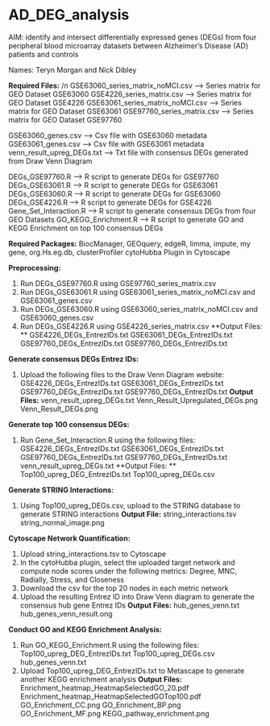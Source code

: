 # AD_DEG_analysis
AIM: identify and intersect differentially expressed genes (DEGs) from four peripheral blood microarray datasets between Alzheimer’s Disease (AD) patients and controls

Names: Teryn Morgan and Nick Dibley 

**Required Files:** /n
GSE63060_series_matrix_noMCI.csv —> Series matrix for GEO Dataset GSE63060
GSE4226_series_matrix.csv —> Series matrix for GEO Dataset GSE4226
GSE63061_series_matrix_noMCI.csv —> Series matrix for GEO Dataset GSE63061
GSE97760_series_matrix.csv —> Series matrix for GEO Dataset GSE97760

GSE63060_genes.csv —> Csv file with GSE63060 metadata
GSE63061_genes.csv —> Csv file with GSE63061 metadata
venn_result_upreg_DEGs.txt —> Txt file with consensus DEGs generated from Draw Venn Diagram 

DEGs_GSE97760.R —> R script to generate DEGs for GSE97760
DEGs_GSE63061.R —> R script to generate DEGs for GSE63061
DEGs_GSE63060.R —> R script to generate DEGs for GSE63060
DEGs_GSE4226.R —> R script to generate DEGs for GSE4226
Gene_Set_Interaction.R —> R script to generate consensus DEGs from four GEO Datasets
GO_KEGG_Enrichment.R —> R script to generate GO and KEGG Enrichment on top 100 consensus DEGs

**Required Packages:**
BiocManager, GEOquery, edgeR, limma, impute, my gene, org.Hs.eg.db, clusterProfiler
cytoHubba Plugin in Cytoscape 

**Preprocessing:**
1. Run DEGs_GSE97760.R using GSE97760_series_matrix.csv 
2. Run DEGs_GSE63061.R using GSE63061_series_matrix_noMCI.csv and GSE63061_genes.csv 
3. Run DEGs_GSE63060.R using GSE63060_series_matrix_noMCI.csv and GSE63060_genes.csv 
4. Run DEGs_GSE4226.R using GSE4226_series_matrix.csv 
**Output Files: **
  GSE4226_DEGs_EntrezIDs.txt
  GSE63061_DEGs_EntrezIDs.txt
  GSE97760_DEGs_EntrezIDs.txt
  GSE97760_DEGs_EntrezIDs.txt

**Generate consensus DEGs Entrez IDs:**
1. Upload the following files to the Draw Venn Diagram website:
	GSE4226_DEGs_EntrezIDs.txt
	GSE63061_DEGs_EntrezIDs.txt
	GSE97760_DEGs_EntrezIDs.txt
	GSE97760_DEGs_EntrezIDs.txt
**Output Files:**
  venn_result_upreg_DEGs.txt
  Venn_Result_Upregulated_DEGs.png
  Venn_Result_DEGs.png

**Generate top 100 consensus DEGs:**
1. Run Gene_Set_Interaction.R using the following files: 
	GSE4226_DEGs_EntrezIDs.txt
	GSE63061_DEGs_EntrezIDs.txt
	GSE97760_DEGs_EntrezIDs.txt
	GSE97760_DEGs_EntrezIDs.txt
	venn_result_upreg_DEGs.txt 
**Output Files: **
	Top100_upreg_DEG_EntrezIDs.txt
	Top100_upreg_DEGs.csv

**Generate STRING Interactions:**
1. Using Top100_upreg_DEGs.csv, upload to the STRING database to generate STRING interactions 
**Output File:**
  string_interactions.tsv
  string_normal_image.png


**Cytoscape Network Quantification:**
1. Upload string_interactions.tsv to Cytoscape
2. In the cytoHubba plugin, select the uploaded target network and compute node scores under the following metrics: Degree, MNC, Radially, Stress, and Closeness
3. Download the csv for the top 20 nodes in each metric network
4. Upload the resulting Entrez ID into Draw Venn diagram to generate the consensus hub gene Entrez IDs
**Output Files:**
	hub_genes_venn.txt
  hub_genes_venn_result.ong

**Conduct GO and KEGG Enrichment Analysis:**
1. Run GO_KEGG_Enrichment.R using the following files: 
	Top100_upreg_DEG_EntrezIDs.txt
	Top100_upreg_DEGs.csv
	hub_genes_venn.txt
2. Upload Top100_upreg_DEG_EntrezIDs.txt to Metascape to generate another KEGG enrichment analysis
**Output Files:**
	Enrichment_heatmap_HeatmapSelectedGO_20.pdf
  Enrichment_heatmap_HeatmapSelectedGOTop100.pdf
  GO_Enrichment_CC.png
  GO_Enrichment_BP.png
  GO_Enrichment_MF.png
  KEGG_pathway_enrichment.png
